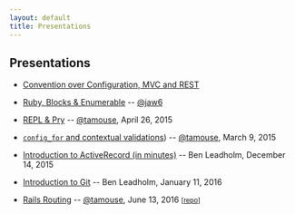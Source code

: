 ```yaml
---
layout: default
title: Presentations
---
```


## Presentations

* [Convention over Configuration, MVC and REST](/presentations/convention-mvc-rest.html)
* [Ruby, Blocks & Enumerable](http://jaw6.github.io/ruby-blocks-enumerable/) -- [@jaw6](http://jaw6.github.io)
* [REPL & Pry](https://gist.github.com/tamouse/9479244) -- [@tamouse][tamouse], April 26, 2015
* [`config_for` and contextual validations](/presentations/config-for-and-validation-contexts/)) -- [@tamouse][tamouse], March 9, 2015
* [Introduction to ActiveRecord (in minutes)](/presentation/IntroToActiveRecord.pdf) -- Ben Leadholm, December 14, 2015
* [Introduction to Git](/presentation/IntroToGit.pdf) -- Ben Leadholm, January 11, 2016

* [Rails Routing](https://tamouse.github.io/RailsMN-Routing-2016-06-13/) -- [@tamouse][tamouse], June 13, 2016 <small>[[repo](https://github.com/tamouse/RailsMN-Routing-2016-06-13)]</small>


[tamouse]: https://github.com/tamouse "Tamara Temple"
